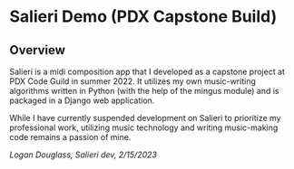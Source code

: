 # Salieri Demo (PDX Capstone Build)

## Overview
Salieri is a midi composition app that I developed as a capstone project at PDX Code Guild in summer 2022.  It utilizes my own music-writing algorithms written in Python (with the help of the mingus module) and is packaged in a Django web application.

While I have currently suspended development on Salieri to prioritize my professional work, utilizing music technology and writing music-making code remains a passion of mine.  

<i>Logan Douglass, Salieri dev, 2/15/2023</i>
